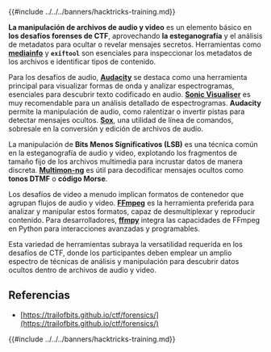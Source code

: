 {{#include ../../../banners/hacktricks-training.md}}

**La manipulación de archivos de audio y video** es un elemento básico en **los desafíos forenses de CTF**, aprovechando **la esteganografía** y el análisis de metadatos para ocultar o revelar mensajes secretos. Herramientas como **[mediainfo](https://mediaarea.net/en/MediaInfo)** y **`exiftool`** son esenciales para inspeccionar los metadatos de los archivos e identificar tipos de contenido.

Para los desafíos de audio, **[Audacity](http://www.audacityteam.org/)** se destaca como una herramienta principal para visualizar formas de onda y analizar espectrogramas, esenciales para descubrir texto codificado en audio. **[Sonic Visualiser](http://www.sonicvisualiser.org/)** es muy recomendable para un análisis detallado de espectrogramas. **Audacity** permite la manipulación de audio, como ralentizar o invertir pistas para detectar mensajes ocultos. **[Sox](http://sox.sourceforge.net/)**, una utilidad de línea de comandos, sobresale en la conversión y edición de archivos de audio.

La manipulación de **Bits Menos Significativos (LSB)** es una técnica común en la esteganografía de audio y video, explotando los fragmentos de tamaño fijo de los archivos multimedia para incrustar datos de manera discreta. **[Multimon-ng](http://tools.kali.org/wireless-attacks/multimon-ng)** es útil para decodificar mensajes ocultos como **tonos DTMF** o **código Morse**.

Los desafíos de video a menudo implican formatos de contenedor que agrupan flujos de audio y video. **[FFmpeg](http://ffmpeg.org/)** es la herramienta preferida para analizar y manipular estos formatos, capaz de desmultiplexar y reproducir contenido. Para desarrolladores, **[ffmpy](http://ffmpy.readthedocs.io/en/latest/examples.html)** integra las capacidades de FFmpeg en Python para interacciones avanzadas y programables.

Esta variedad de herramientas subraya la versatilidad requerida en los desafíos de CTF, donde los participantes deben emplear un amplio espectro de técnicas de análisis y manipulación para descubrir datos ocultos dentro de archivos de audio y video.

## Referencias

- [https://trailofbits.github.io/ctf/forensics/](https://trailofbits.github.io/ctf/forensics/)

{{#include ../../../banners/hacktricks-training.md}}
